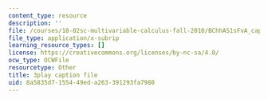 ```yaml
---
content_type: resource
description: ''
file: /courses/18-02sc-multivariable-calculus-fall-2010/BChhAS1sFvA_captions.vtt
file_type: application/x-subrip
learning_resource_types: []
license: https://creativecommons.org/licenses/by-nc-sa/4.0/
ocw_type: OCWFile
resourcetype: Other
title: 3play caption file
uid: 8a5835d7-1554-49ed-a263-391293fa7980
---
```

